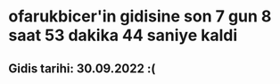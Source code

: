 # ofarukbicer'in gidisine son 7 gun 8 saat 53 dakika 44 saniye kaldi

## Gidis tarihi: 30.09.2022 :(